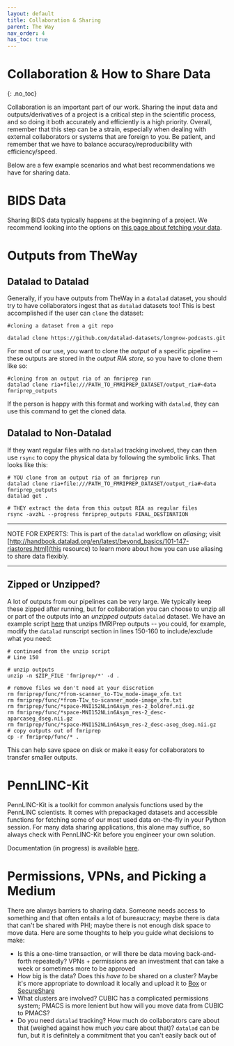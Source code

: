```yaml
---
layout: default
title: Collaboration & Sharing
parent: The Way
nav_order: 4
has_toc: true
---
```


# Collaboration & How to Share Data
{: .no_toc}

Collaboration is an important part of our work. Sharing the input data and outputs/derivatives of a project is a critical step in the scientific process, and so doing it both accurately and efficiently is a high priority. Overall, remember that this step can be a strain, especially when dealing with external collaborators or systems that are foreign to you. Be patient, and remember that we have to balance accuracy/reproducibility with efficiency/speed.

Below are a few example scenarios and what best recommendations we have for sharing data.

# BIDS Data

Sharing BIDS data typically happens at the beginning of a project. We recommend looking into the options on [this page about fetching your data](/docs/DataWorkflows/FetchingYourPMACSData.md).

# Outputs from TheWay

## Datalad to Datalad
Generally, if you have outputs from TheWay in a `datalad` dataset, you should try to have collaborators ingest that as `datalad` datasets too! This is best accomplished if the user can `clone` the dataset:

```shell
#cloning a dataset from a git repo

datalad clone https://github.com/datalad-datasets/longnow-podcasts.git
```

For most of our use, you want to clone the _output_ of a specific pipeline -- these outputs are stored in the _output RIA store_, so you have to clone them like so:

```shell
#cloning from an output ria of an fmriprep run
datalad clone ria+file:///PATH_TO_FMRIPREP_DATASET/output_ria#~data fmriprep_outputs
```

If the person is happy with this format and working with `datalad`, they can use this command to get the cloned data. 

## Datalad to Non-Datalad

If they want regular files with no `datalad` tracking involved, they can then use `rsync` to copy the physical data by following the symbolic links. That looks like this:

```shell
# YOU clone from an output ria of an fmriprep run
datalad clone ria+file:///PATH_TO_FMRIPREP_DATASET/output_ria#~data fmriprep_outputs
datalad get .

# THEY extract the data from this output RIA as regular files
rsync -avzhL --progress fmriprep_outputs FINAL_DESTINATION
```

---
NOTE FOR EXPERTS: This is part of the `datalad` workflow on _aliasing_; visit [http://handbook.datalad.org/en/latest/beyond_basics/101-147-riastores.html](this resource) to learn more about how you can use aliasing to share data flexibly.

---

## Zipped or Unzipped?

A lot of outputs from our pipelines can be very large. We typically keep these zipped after running, but for collaboration you can choose to unzip all or part of the outputs into an _unzipped outputs_ `datalad` dataset. We have an example script [here](https://github.com/PennLINC/TheWay/blob/main/scripts/cubic/bootstrap-unzip-fmriprep.sh) that unzips fMRIPrep outputs -- you could, for example, modify the `datalad` runscript section in lines 150-160 to include/exclude what you need:

```shell
# continued from the unzip script
# Line 150

# unzip outputs
unzip -n $ZIP_FILE 'fmriprep/*' -d .

# remove files we don't need at your discretion
rm fmriprep/func/*from-scanner_to-T1w_mode-image_xfm.txt
rm fmriprep/func/*from-T1w_to-scanner_mode-image_xfm.txt
rm fmriprep/func/*space-MNI152NLin6Asym_res-2_boldref.nii.gz
rm fmriprep/func/*space-MNI152NLin6Asym_res-2_desc-aparcaseg_dseg.nii.gz
rm fmriprep/func/*space-MNI152NLin6Asym_res-2_desc-aseg_dseg.nii.gz
# copy outputs out of fmriprep
cp -r fmriprep/func/* .
```

This can help save space on disk or make it easy for collaborators to transfer smaller outputs.

# PennLINC-Kit

PennLINC-Kit is a toolkit for common analysis functions used by the PennLINC scientists. It comes with prepackaged datasets and accessible functions for fetching some of our most used data on-the-fly in your Python session. For many data sharing applications, this alone may suffice, so always check with PennLINC-Kit before you engineer your own solution.

Documentation (in progress) is available [here](https://pennlinc-kit.readthedocs.io/en/latest/#).

# Permissions, VPNs, and Picking a Medium

There are always barriers to sharing data. Someone needs access to something and that often entails a lot of bureaucracy; maybe there is data that can't be shared with PHI; maybe there is not enough disk space to move data. Here are some thoughts to help you guide what decisions to make:

- Is this a one-time transaction, or will there be data moving back-and-forth repeatedly? VPNs + permissions are an investment that can take a week or sometimes more to be approved
- How big is the data? Does this _have to_ be shared on a cluster? Maybe it's more appropriate to download it locally and upload it to [Box](https://www.isc.upenn.edu/pennbox) or [SecureShare](https://www.isc.upenn.edu/security/secure-share)
- What clusters are involved? CUBIC has a complicated permissions system; PMACS is more lenient but how will you move data from CUBIC to PMACS?
- Do you need `datalad` tracking? How much do collaborators care about that (weighed against how much _you_ care about that)? `datalad` can be fun, but it is definitely a commitment that you can't easily back out of
